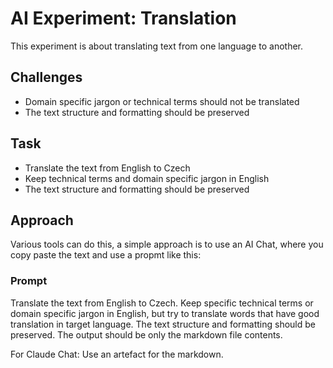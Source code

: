 # AI Experiment: Translation

This experiment is about translating text from one language to another.

## Challenges

- Domain specific jargon or technical terms should not be translated
- The text structure and formatting should be preserved

## Task

- Translate the text from English to Czech
- Keep technical terms and domain specific jargon in English
- The text structure and formatting should be preserved

## Approach

Various tools can do this, a simple approach is to use an AI Chat, where you
copy paste the text and use a propmt like this:

### Prompt

Translate the text from English to Czech. Keep specific technical terms or
domain specific jargon in English, but try to translate words that have good
translation in target language. The text structure and formatting should be
preserved. The output should be only the markdown file contents.

For Claude Chat:
Use an artefact for the markdown.
